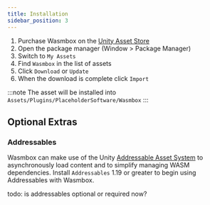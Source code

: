 ```yaml
---
title: Installation
sidebar_position: 3
---
```


1. Purchase Wasmbox on the [Unity Asset Store](todo:link_asset_store)
1. Open the package manager (Window > Package Manager)
2. Switch to `My Assets`
3. Find `Wasmbox` in the list of assets
4. Click `Download` or `Update`
5. When the download is complete click `Import`

:::note
The asset will be installed into `Assets/Plugins/PlaceholderSoftware/Wasmbox`
:::

## Optional Extras

### Addressables

Wasmbox can make use of the Unity [Addressable Asset System](https://docs.unity3d.com/Manual/com.unity.addressables.html) to asynchronously load content and to simplify managing WASM dependencies. Install `Addressables` 1.19 or greater to begin using Addressables with Wasmbox.

todo: is addressables optional or required now?